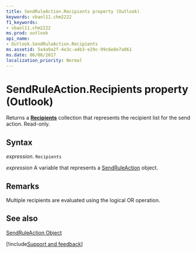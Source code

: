 ```yaml
---
title: SendRuleAction.Recipients property (Outlook)
keywords: vbaol11.chm2222
f1_keywords:
- vbaol11.chm2222
ms.prod: outlook
api_name:
- Outlook.SendRuleAction.Recipients
ms.assetid: 5a4a9a2f-4e3c-a4b3-e29c-99c6e8e7a061
ms.date: 06/08/2017
localization_priority: Normal
---
```



# SendRuleAction.Recipients property (Outlook)

Returns a **[Recipients](Outlook.Recipients.md)** collection that represents the recipient list for the send action. Read-only.


## Syntax

_expression_. `Recipients`

_expression_ A variable that represents a [SendRuleAction](Outlook.SendRuleAction.md) object.


## Remarks

Multiple recipients are evaluated using the logical OR operation.


## See also


[SendRuleAction Object](Outlook.SendRuleAction.md)

[!include[Support and feedback](~/includes/feedback-boilerplate.md)]